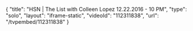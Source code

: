 {
    "title": "HSN | The List with Colleen Lopez 12.22.2016 - 10 PM",
    "type": "solo",
    "layout": "iframe-static",
    "videoId": "112311838",
    "url": "\/tvpembed\/112311838"
}